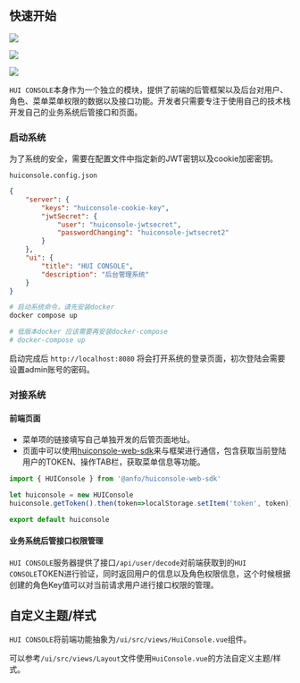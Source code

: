 ## 快速开始

![](//blog-1252925346.cos.ap-guangzhou.myqcloud.com/3cff3f00-b026-11ed-87f6-abda86740c86.iShot_2023-02-19_15.21.45.jpg)

![](//blog-1252925346.cos.ap-guangzhou.myqcloud.com/401b4c10-b026-11ed-87f6-abda86740c86.iShot_2023-02-19_15.21.12.jpg)

![](//blog-1252925346.cos.ap-guangzhou.myqcloud.com/42abe200-b026-11ed-87f6-abda86740c86.iShot_2023-02-19_15.20.57.jpg)

`HUI CONSOLE`本身作为一个独立的模块，提供了前端的后管框架以及后台对用户、角色、菜单菜单权限的数据以及接口功能。开发者只需要专注于使用自己的技术栈开发自己的业务系统后管接口和页面。

### 启动系统

为了系统的安全，需要在配置文件中指定新的JWT密钥以及cookie加密密钥。

`huiconsole.config.json`

```json
{
    "server": {
        "keys": "huiconsole-cookie-key",
        "jwtSecret": {
            "user": "huiconsole-jwtsecret",
            "passwordChanging": "huiconsole-jwtsecret2"
        }
    }, 
    "ui": {
        "title": "HUI CONSOLE",
        "description": "后台管理系统"
    }
}
```

```bash
# 启动系统命令，请先安装docker
docker compose up

# 低版本docker 应该需要再安装docker-compose
# docker-compose up
```

启动完成后 `http://localhost:8080` 将会打开系统的登录页面，初次登陆会需要设置admin账号的密码。

### 对接系统

#### 前端页面

- 菜单项的链接填写自己单独开发的后管页面地址。
- 页面中可以使用[huiconsole-web-sdk](https://github.com/longjiahui/huiconsole-web-sdk)来与框架进行通信，包含获取当前登陆用户的TOKEN、操作TAB栏，获取菜单信息等功能。

```js
import { HUIConsole } from '@anfo/huiconsole-web-sdk'

let huiconsole = new HUIConsole
huiconsole.getToken().then(token=>localStorage.setItem('token', token))

export default huiconsole
```

#### 业务系统后管接口权限管理

`HUI CONSOLE`服务器提供了接口`/api/user/decode`对前端获取到的`HUI CONSOLE`TOKEN进行验证，同时返回用户的信息以及角色权限信息，这个时候根据创建的角色Key值可以对当前请求用户进行接口权限的管理。

## 自定义主题/样式

`HUI CONSOLE`将前端功能抽象为`/ui/src/views/HuiConsole.vue`组件。

可以参考`/ui/src/views/Layout`文件使用`HuiConsole.vue`的方法自定义主题/样式。